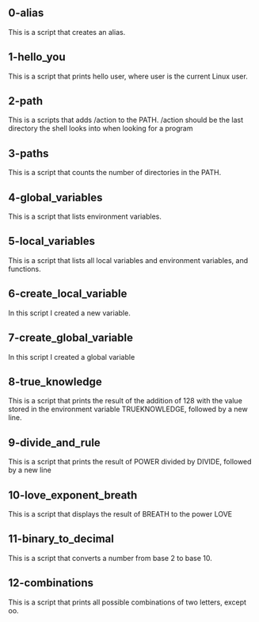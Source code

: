 ## 0-alias 
This is  a script that creates an alias.

## 1-hello_you
This is a script that prints hello user, where user is the current Linux user.

## 2-path
This is a scripts that adds /action to the PATH. /action should be the last directory the shell looks into when looking for a program

## 3-paths
This is a script that counts the number of directories in the PATH.

## 4-global_variables
This is a script that lists environment variables.

## 5-local_variables
This is a script that lists all local variables and environment variables, and functions.

## 6-create_local_variable
In this script I created a new variable.

## 7-create_global_variable
In this script I created a global variable

## 8-true_knowledge
This is a script that prints the result of the addition of 128 with the value stored in the environment variable TRUEKNOWLEDGE, followed by a new line.

## 9-divide_and_rule
This is a script that prints the result of POWER divided by DIVIDE, followed by a new line

## 10-love_exponent_breath
This is a script that displays the result of BREATH to the power LOVE

## 11-binary_to_decimal
This is a script that converts a number from base 2 to base 10.

## 12-combinations
This is a script that prints all possible combinations of two letters, except oo.
